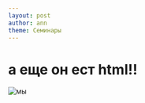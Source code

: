 ```yaml
---
layout: post
author: ann
theme: Семинары
---
```


<h1>а еще он ест html!!</h1>
<img src="https://ling.hse.ru/data/2019/07/26/1481341643/1.JPG" alt="мы">
